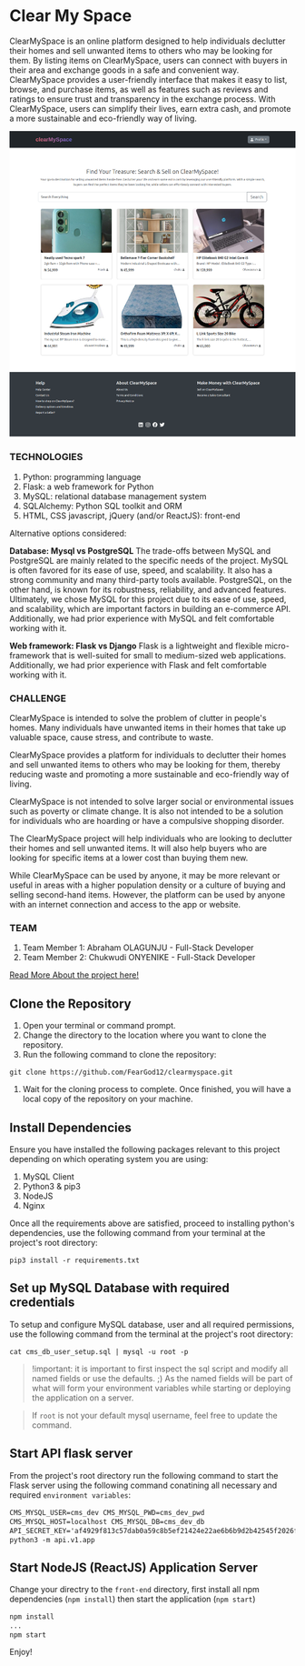 # Clear My Space

ClearMySpace is an online platform designed to help individuals
declutter their homes and sell unwanted items to others who may be
looking for them. By listing items on ClearMySpace, users can
connect with buyers in their area and exchange goods in a safe and
convenient way. ClearMySpace provides a user-friendly interface that
makes it easy to list, browse, and purchase items, as well as
features such as reviews and ratings to ensure trust and transparency
in the exchange process. With ClearMySpace, users can simplify their
lives, earn extra cash, and promote a more sustainable and
eco-friendly way of living.

![Image](images/Clear-My-Space.png)

### TECHNOLOGIES

1. Python: programming language
1. Flask: a web framework for Python
1. MySQL: relational database management system
1. SQLAlchemy: Python SQL toolkit and ORM
1. HTML, CSS javascript, jQuery (and/or ReactJS): front-end

Alternative options considered:

**Database: Mysql vs PostgreSQL**
The trade-offs between MySQL and PostgreSQL are mainly related to the
specific needs of the project. MySQL is often favored for its ease of
use, speed, and scalability. It also has a strong community and many
third-party tools available. PostgreSQL, on the other hand, is known
for its robustness, reliability, and advanced features.
Ultimately, we chose MySQL for this project due to its ease of use,
speed, and scalability, which are important factors in building an
e-commerce API. Additionally, we had prior experience with MySQL and
felt comfortable working with it.

**Web framework: Flask vs Django**
Flask is a lightweight and flexible micro-framework that is
well-suited for small to medium-sized web applications. Additionally,
we had prior experience with Flask and felt comfortable working with
it.

### CHALLENGE

ClearMySpace is intended to solve the problem of clutter in people's
homes. Many individuals have unwanted items in their homes that
take up valuable space, cause stress, and contribute to waste.

ClearMySpace provides a platform for individuals to declutter their
homes and sell unwanted items to others who may be looking for them,
thereby reducing waste and promoting a more sustainable and
eco-friendly way of living.

ClearMySpace is not intended to solve larger social or environmental
issues such as poverty or climate change. It is also not intended to
be a solution for individuals who are hoarding or have a compulsive
shopping disorder.

The ClearMySpace project will help individuals who are looking to
declutter their homes and sell unwanted items. It will also help
buyers who are looking for specific items at a lower cost than
buying them new.

While ClearMySpace can be used by anyone, it may be more relevant
or useful in areas with a higher population density or a culture of
buying and selling second-hand items. However, the platform can be
used by anyone with an internet connection and access to the app or
website.

### TEAM

1. Team Member 1: Abraham OLAGUNJU - Full-Stack Developer
1. Team Member 2: Chukwudi ONYENIKE - Full-Stack Developer

[Read More About the project here!](https://docs.google.com/document/d/1ADEp8iA4lPIjqcgZSQ1AkKpEK3MMria0KNvj8GMK0mc/edit?usp=sharing)

## Clone the Repository

1. Open your terminal or command prompt.
1. Change the directory to the location where you want to clone the repository.
1. Run the following command to clone the repository:

```
git clone https://github.com/FearGod12/clearmyspace.git
```

1. Wait for the cloning process to complete. Once finished, you will have a local copy of the repository on your machine.

## Install Dependencies

Ensure you have installed the following packages relevant to this project depending on which operating system you are using:

1. MySQL Client
1. Python3 & pip3
1. NodeJS
1. Nginx

Once all the requirements above are satisfied, proceed to installing python's dependencies, use the following command from your terminal at the project's root directory:

```
pip3 install -r requirements.txt
```

## Set up MySQL Database with required credentials

To setup and configure MySQL database, user and all required permissions, use the following command from the terminal at the project's root directory:

```
cat cms_db_user_setup.sql | mysql -u root -p
```

> !important: it is important to first inspect the sql script and modify all named fields or use the defaults. ;) As the named fields will be part of what will form your environment variables while starting or deploying the application on a server.

> If `root` is not your default mysql username, feel free to update the command.

## Start API flask server

From the project's root directory run the following command to start the Flask server using the following command conatining all necessary and required `environment variables`:

```
CMS_MYSQL_USER=cms_dev CMS_MYSQL_PWD=cms_dev_pwd CMS_MYSQL_HOST=localhost CMS_MYSQL_DB=cms_dev_db API_SECRET_KEY='af4929f813c57dab0a59c8b5ef21424e22ae6b6b9d2b42545f2026f7db038f33' python3 -m api.v1.app
```

## Start NodeJS (ReactJS) Application Server

Change your directry to the `front-end` directory, first install all npm dependencies (`npm install`) then start the application (`npm start`)

```
npm install
...
npm start
```

Enjoy!
